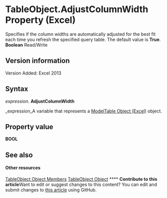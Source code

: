 
# TableObject.AdjustColumnWidth Property (Excel)

Specifies if the column widths are automatically adjusted for the best fit each time you refresh the specified query table. The default value is  **True**.  **Boolean** Read/Write


## Version information

Version Added: Excel 2013 


## Syntax

 _expression_. **AdjustColumnWidth**

 _expression_A variable that represents a  [ModelTable Object (Excel)](c853beb6-f2e7-dda0-b33a-8110a6c23de8.md) object.


## Property value

 **BOOL**


## See also


#### Other resources


 [TableObject Object Members](6fbca0ef-b855-d09c-f2ba-579d50f802fb.md)
 [TableObject Object](c853beb6-f2e7-dda0-b33a-8110a6c23de8.md)
****   **Contribute to this article**Want to edit or suggest changes to this content? You can edit and submit changes to  [this article](https://github.com/jhershey00/VBA_Excel_Test/OpenXMLCon/articles/0e389572-16f8-6d3f-aa3e-af25efaba0c8.md) using GitHub.

